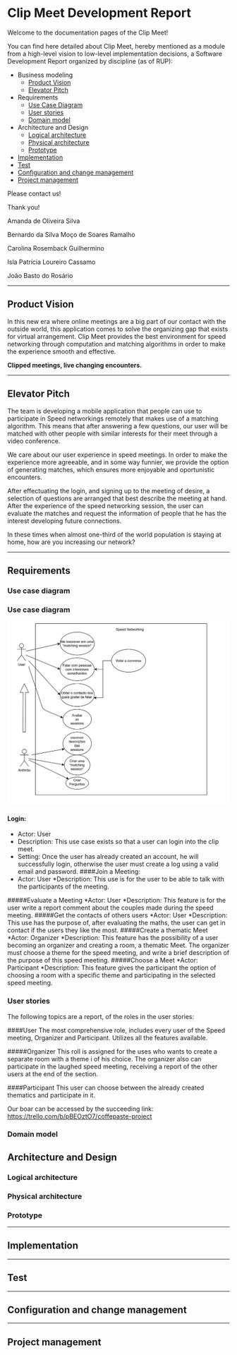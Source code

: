 # Clip Meet Development Report

Welcome to the documentation pages of the Clip Meet!

You can find here detailed about Clip Meet, hereby mentioned as a module from a high-level vision to low-level implementation decisions, a Software Development Report organized by discipline (as of RUP): 

* Business modeling 
  * [Product Vision](#Product-Vision)
  * [Elevator Pitch](#Elevator-Pitch)
* Requirements
  * [Use Case Diagram](#Use-case-diagram)
  * [User stories](#User-stories)
  * [Domain model](#Domain-model)
* Architecture and Design
  * [Logical architecture](#Logical-architecture)
  * [Physical architecture](#Physical-architecture)
  * [Prototype](#Prototype)
* [Implementation](#Implementation)
* [Test](#Test)
* [Configuration and change management](#Configuration-and-change-management)
* [Project management](#Project-management)

Please contact us! 

Thank you!

Amanda de Oliveira Silva

Bernardo da Silva Moço de Soares Ramalho

Carolina Rosemback Guilhermino

Isla Patrícia Loureiro Cassamo

João Basto do Rosário

---

## Product Vision

In this new era where online meetings are a big part of our contact with the outside world, this application comes to solve the organizing gap that exists for virtual arrangement. Clip Meet provides the best environment for speed networking through computation and matching algorithms in order to make the experience smooth and effective.


**Clipped meetings, live changing encounters.**

---
## Elevator Pitch

The team is developing a mobile application that people can use to participate in Speed networkings remotely that makes use of a  matching algorithm. This means that after answering a few questions, our user will be matched with other people with similar interests for their meet through a video conference.

We care about our user experience in speed meetings. In order to make the experience more agreeable, and in some way funnier, we provide the option of generating matches, which ensures more enjoyable and oportunistic encounters. 

After effectuating the login, and signing up to the meeting of desire, a selection of questions are arranged that best describe the meeting at hand. After the experience of the speed networking session, the user can evaluate the matches and request the information of people that he has the interest developing future connections. 

In these times when almost one-third of the world population is staying at home, how are you increasing our network?

---
## Requirements

### Use case diagram

### Use case diagram

<p align="center"> <img src="/images/user_cases.png" alt="User Cases"/> </p>

#### Login:
* Actor: User
* Description: This use case exists so that a user can login into the clip meet.
* Setting: Once the user has already created an account, he will successfully login, otherwise the user must create a log using a valid email and password.
####Join a Meeting:
* Actor: User
*Description: This use is for the user to be able to talk with the participants of the meeting.

#####Evaluate a Meeting
*Actor: User
*Description: This feature is for the user write a report comment about the couples made during the speed meeting.
#####Get the contacts of others users
		*Actor: User
*Description: This use has the purpose of, after evaluating the maths, the user can get in contact if the users they like the most.
#####Create a thematic Meet
*Actor: Organizer
*Description: This feature has the possibility of a user becoming an organizer and creating a room, a thematic Meet. The organizer must choose a theme for the speed meeting, and write a brief description of the purpose of this speed meeting.
#####Choose a Meet
*Actor: Participant
*Description: This feature gives the participant the option of choosing a room with a specific theme and participating in the selected speed meeting.


### User stories
The following topics are a report, of the roles in the user stories:


####User
The most comprehensive role, includes every user of the Speed meeting, Organizer and Participant.  Utilizes all the features available.

#####Organizer
This roll is assigned for the uses who wants to create a separate room with a theme i
of his choice. The organizer also can participate in the laughed speed meeting, receiving a report of the other users at the end of the section.

####Participant
This user can choose between the already created thematics and participate in it.


Our boar can be accessed by the  succeeding link:
 https://trello.com/b/pBEOztO7/coffepaste-project


### Domain model



## Architecture and Design

### Logical architecture

### Physical architecture


### Prototype

---

## Implementation

---
## Test


---
## Configuration and change management




---

## Project management

